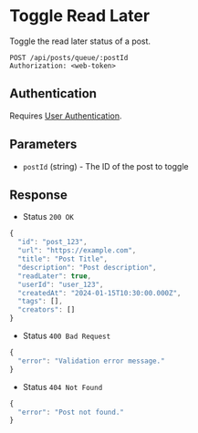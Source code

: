 # Toggle Read Later

Toggle the read later status of a post.

```http
POST /api/posts/queue/:postId
Authorization: <web-token>
```

## Authentication

Requires [User Authentication](../../authentication/web.md).

## Parameters

- `postId` (string) - The ID of the post to toggle

## Response

- Status `200 OK`

```js
{
  "id": "post_123",
  "url": "https://example.com",
  "title": "Post Title",
  "description": "Post description",
  "readLater": true,
  "userId": "user_123",
  "createdAt": "2024-01-15T10:30:00.000Z",
  "tags": [],
  "creators": []
}
```

- Status `400 Bad Request`

```js
{
  "error": "Validation error message."
}
```

- Status `404 Not Found`

```js
{
  "error": "Post not found."
}
```
